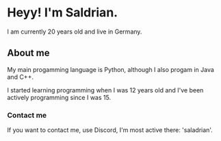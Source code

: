 # Heyy! I'm Saldrian.
I am currently 20 years old and live in Germany.

## About me
My main progamming language is Python, although I also progam in Java and C++.

I started learning programming when I was 12 years old and I've been actively programming since I was 15.


### Contact me
If you want to contact me, use Discord, I'm most active there: 'saladrian'.

